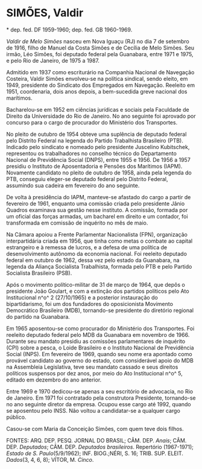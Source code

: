 **SIMÕES, Valdir**
==================

\* dep. fed. DF 1959-1960; dep. fed. GB 1960-1969.

*Valdir de Melo Simões* nasceu em Nova Iguaçu (RJ) no dia 7 de setembro
de 1916, filho de Manuel da Costa Simões e de Cecília de Melo Simões.
Seu irmão, Léo Simões, foi deputado federal pela Guanabara, entre 1971 e
1975, e pelo Rio de Janeiro, de 1975 a 1987.

Admitido em 1937 como escriturário na Companhia Nacional de Navegação
Costeira, Valdir Simões envolveu-se na política sindical, sendo eleito,
em 1949, presidente do Sindicato dos Empregados em Navegação. Reeleito
em 1951, coordenaria, dois anos depois, a bem-sucedida greve nacional
dos marítimos.

Bacharelou-se em 1952 em ciências jurídicas e sociais pela Faculdade de
Direito da Universidade do Rio de Janeiro. No ano seguinte foi aprovado
por concurso para o cargo de procurador do Ministério dos Transportes.

No pleito de outubro de 1954 obteve uma suplência de deputado federal
pelo Distrito Federal na legenda do Partido Trabalhista Brasileiro
(PTB). Indicado pelo sindicato e nomeado pelo presidente Juscelino
Kubitschek, representou os trabalhadores no conselho técnico do
Departamento Nacional de Previdência Social (DNPS), entre 1955 e 1956.
De 1956 a 1957 presidiu o Instituto de Aposentadoria e Pensões dos
Marítimos (IAPM). Novamente candidato no pleito de outubro de 1958,
ainda pela legenda do PTB, conseguiu eleger-se deputado federal pelo
Distrito Federal, assumindo sua cadeira em fevereiro do ano seguinte.

De volta à presidência do IAPM, manteve-se afastado do cargo a partir de
fevereiro de 1961, enquanto uma comissão criada pelo presidente Jânio
Quadros examinava sua gestão nesse instituto. A comissão, formada por um
oficial das forças armadas, um bacharel em direito e um contador, foi
transformada em comissão de inquérito no mês de maio.

Na Câmara apoiou a Frente Parlamentar Nacionalista (FPN), organização
interpartidária criada em 1956, que tinha como metas o combate ao
capital estrangeiro e à remessa de lucros, e a defesa de uma política de
desenvolvimento autônomo da economia nacional. Foi reeleito deputado
federal em outubro de 1962, dessa vez pelo estado da Guanabara, na
legenda da Aliança Socialista Trabalhista, formada pelo PTB e pelo
Partido Socialista Brasileiro (PSB).

Após o movimento político-militar de 31 de março de 1964, que depôs o
presidente João Goulart, e com a extinção dos partidos políticos pelo
Ato Institucional n^o^ 2 (27/10/1965) e a posterior instauração do
bipartidarismo, foi um dos fundadores do oposicionista Movimento
Democrático Brasileiro (MDB), tornando-se presidente do diretório
regional do partido na Guanabara.

Em 1965 aposentou-se como procurador do Ministério dos Transportes. Foi
reeleito deputado federal pelo MDB da Guanabara em novembro de 1966.
Durante seu mandato presidiu as comissões parlamentares de inquérito
(CPI) sobre a pesca, o Loide Brasileiro e o Instituto Nacional de
Previdência Social (INPS). Em fevereiro de 1969, quando seu nome era
apontado como provável candidato ao governo do estado, com considerável
apoio do MDB na Assembleia Legislativa, teve seu mandato cassado e seus
direitos políticos suspensos por dez anos, por meio do Ato Institucional
n^o^ 5, editado em dezembro do ano anterior.

Entre 1969 e 1970 dedicou-se apenas a seu escritório de advocacia, no
Rio de Janeiro. Em 1971 foi contratado pela construtora Presidente,
tornando-se no ano seguinte diretor da empresa. Ocupou esse cargo até
1992, quando se aposentou pelo INSS. Não voltou a candidatar-se a
qualquer cargo público.

Casou-se com Maria da Conceição Simões, com quem teve dois filhos.

FONTES: ARQ. DEP. PESQ. JORNAL DO BRASIL; CÂM. DEP. *Anais*; CÂM. DEP.
*Deputados*; CÂM. DEP. *Deputados brasileiros*. Repertório (1967-1971);
*Estado de S. Paulo*(5/9/1962); INF. BIOG.;NÉRI, S. 16; TRIB. SUP.
ELEIT. *Dados*(3, 4, 6, 8); VÍTOR, M. *Cinco*.
